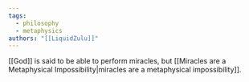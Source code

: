 ```yaml
---
tags:
  - philosophy
  - metaphysics
authors: "[[LiquidZulu]]"
---
```


[[God]] is said to be able to perform miracles, but [[Miracles are a Metaphysical Impossibility|miracles are a metaphysical impossibility]].